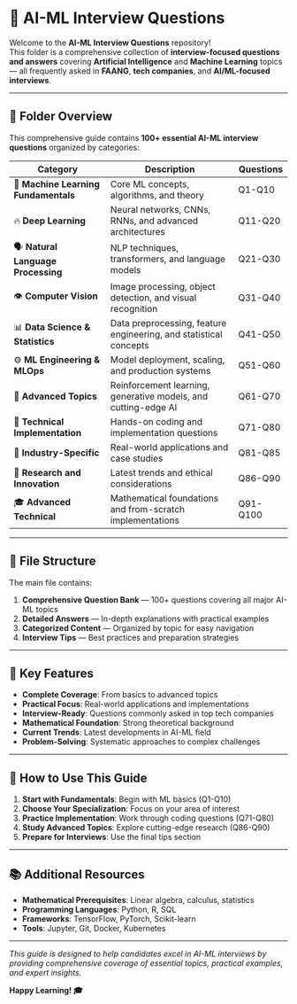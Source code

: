 # 🤖 AI-ML Interview Questions

Welcome to the **AI-ML Interview Questions** repository!  
This folder is a comprehensive collection of **interview-focused questions and answers** covering **Artificial Intelligence** and **Machine Learning** topics — all frequently asked in **FAANG**, **tech companies**, and **AI/ML-focused interviews**.

---

## 📘 Folder Overview

This comprehensive guide contains **100+ essential AI-ML interview questions** organized by categories:

| Category | Description | Questions |
|----------|-------------|-----------|
| 🧠 **Machine Learning Fundamentals** | Core ML concepts, algorithms, and theory | Q1-Q10 |
| 🔥 **Deep Learning** | Neural networks, CNNs, RNNs, and advanced architectures | Q11-Q20 |
| 🗣️ **Natural Language Processing** | NLP techniques, transformers, and language models | Q21-Q30 |
| 👁️ **Computer Vision** | Image processing, object detection, and visual recognition | Q31-Q40 |
| 📊 **Data Science & Statistics** | Data preprocessing, feature engineering, and statistical concepts | Q41-Q50 |
| ⚙️ **ML Engineering & MLOps** | Model deployment, scaling, and production systems | Q51-Q60 |
| 🎯 **Advanced Topics** | Reinforcement learning, generative models, and cutting-edge AI | Q61-Q70 |
| 🔧 **Technical Implementation** | Hands-on coding and implementation questions | Q71-Q80 |
| 🚀 **Industry-Specific** | Real-world applications and case studies | Q81-Q85 |
| 🔬 **Research and Innovation** | Latest trends and ethical considerations | Q86-Q90 |
| 🎓 **Advanced Technical** | Mathematical foundations and from-scratch implementations | Q91-Q100 |

---

## 🧾 File Structure

The main file contains:

1. **Comprehensive Question Bank** — 100+ questions covering all major AI-ML topics
2. **Detailed Answers** — In-depth explanations with practical examples
3. **Categorized Content** — Organized by topic for easy navigation
4. **Interview Tips** — Best practices and preparation strategies

---

## 🎯 Key Features

- **Complete Coverage**: From basics to advanced topics
- **Practical Focus**: Real-world applications and implementations
- **Interview-Ready**: Questions commonly asked in top tech companies
- **Mathematical Foundation**: Strong theoretical background
- **Current Trends**: Latest developments in AI-ML field
- **Problem-Solving**: Systematic approaches to complex challenges

---

## 🚀 How to Use This Guide

1. **Start with Fundamentals**: Begin with ML basics (Q1-Q10)
2. **Choose Your Specialization**: Focus on your area of interest
3. **Practice Implementation**: Work through coding questions (Q71-Q80)
4. **Study Advanced Topics**: Explore cutting-edge research (Q86-Q90)
5. **Prepare for Interviews**: Use the final tips section

---

## 📚 Additional Resources

- **Mathematical Prerequisites**: Linear algebra, calculus, statistics
- **Programming Languages**: Python, R, SQL
- **Frameworks**: TensorFlow, PyTorch, Scikit-learn
- **Tools**: Jupyter, Git, Docker, Kubernetes

---

*This guide is designed to help candidates excel in AI-ML interviews by providing comprehensive coverage of essential topics, practical examples, and expert insights.*

**Happy Learning! 🎓**
